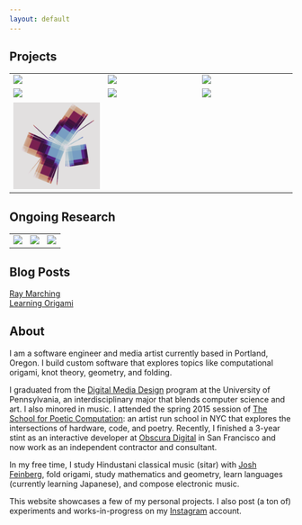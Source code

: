 ```yaml
---
layout: default
---
```


## Projects

<table style="width:100%">

  <tr>
    <td style="width:33%">
      <a href="./project-grid-diagrams.html">
        <img src="./assets/img/project-grid-diagrams.png"/>
      </a>
    </td>
    <td style="width:33%">
      <a href="./project-hopf.html">
        <img src="./assets/img/project-hopf.png"/>
      </a>
    </td>
    <td style="width:33%">
      <a href="./project-crease.html">
        <img src="./assets/img/project-crease.png"/>
      </a>
    </td>
  </tr>

  <tr>
    <td style="width:33%">
      <a href="./project-marching-cubes.html">
        <img src="./assets/img/project-marching-cubes.png"/>
      </a>
    </td>
    <td style="width:33%">
      <a href="./project-flow.html">
        <img src="./assets/img/project-flow.png"/>
      </a>
    </td>
    <td style="width:33%">
      <a href="./project-polychora.html">
        <img src="./assets/img/project-polychora.png"/>
      </a>
    </td>
  </tr>

  <tr>
    <td style="width:33%">
      <a href="./project-unfolding.html">
        <img src="./assets/img/project-unfolding.png"/>
      </a>
    </td>
  </tr>

</table>

## Ongoing Research

<table style="width:100%">

  <tr>
    <td style="width:33%">
      <a href="./project-miura-ori.html">
        <img src="./assets/img/project-miura-ori.png"/>
      </a>
    </td>
    <td style="width:33%">
      <a href="./project-sdfperf.html">
        <img src="./assets/img/project-sdfperf.png"/>
      </a>
    </td>
    <td>
      <a href="./project-silhouette-refinement.html">
        <img src="./assets/img/project-silhouette-refinement.png"/>
      </a>
    </td>
  </tr>

</table>

## Blog Posts

[Ray Marching](./blog-ray-marching.html)<br>
[Learning Origami](./blog-learning-origami.html)

## About

I am a software engineer and media artist currently based in Portland, Oregon. I build custom software that explores topics like computational origami, knot theory, geometry, and folding.

I graduated from the [Digital Media Design](https://catalog.upenn.edu/undergraduate/programs/digital-media-design-bse/) program at the University of Pennsylvania, an interdisciplinary major that blends computer science and art. I also minored in music. I attended the spring 2015 session of [The School for Poetic Computation](https://sfpc.io/): an artist run school in NYC that explores the intersections of hardware, code, and poetry. Recently, I finished a 3-year stint as an interactive developer at [Obscura Digital](https://www.msg.com/obscura-digital) in San Francisco and now work as an independent contractor and consultant.

In my free time, I study Hindustani classical music (sitar) with [Josh Feinberg](https://www.joshsitar.com/), fold origami, study mathematics and geometry, learn languages (currently learning Japanese), and compose electronic music.

This website showcases a few of my personal projects. I also post (a ton of) experiments and works-in-progress on my [Instagram](https://www.instagram.com/mwalczyk/) account.







